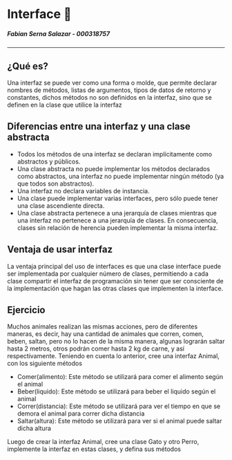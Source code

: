 # Interface 🔑
##### Fabian Serna Salazar - 000318757
---

## ¿Qué es?
Una interfaz se puede ver como una forma o molde, que permite declarar nombres de métodos, listas de argumentos, tipos de datos de retorno y constantes, dichos métodos no son definidos en la interfaz, sino que se definen en la clase que utilice la interfaz

## Diferencias entre una interfaz y una clase abstracta
 - Todos los métodos de una interfaz se declaran implícitamente como abstractos y públicos.
 - Una clase abstracta no puede implementar los métodos declarados como abstractos, una interfaz no puede implementar ningún método (ya que todos son abstractos).
 - Una interfaz no declara variables de instancia.
 - Una clase puede implementar varias interfaces, pero sólo puede tener una clase ascendiente directa.
 - Una clase abstracta pertenece a una jerarquía de clases mientras que una interfaz no pertenece a una jerarquía de clases. En consecuencia, clases sin relación de herencia pueden implementar la misma interfaz.

## Ventaja de usar interfaz
La ventaja principal del uso de interfaces es que una clase interface puede ser implementada por cualquier número de clases, permitiendo a cada clase compartir el interfaz de programación sin tener que ser consciente de la implementación que hagan las otras clases que implementen la interface.

## Ejercicio
Muchos animales realizan las mismas acciones, pero de diferentes maneras, es decir, hay una cantidad de animales que corren, comen, beben, saltan, pero no lo hacen de la misma manera, algunas lograrán saltar hasta 2 metros, otros podrán comer hasta 2 kg de carne, y así respectivamente.
Teniendo en cuenta lo anterior, cree una interfaz Animal, con los siguiente métodos
 - Comer(alimento): Este método se utilizará para comer el alimento según el animal
 - Beber(liquido): Este método se utilizará para beber el liquido según el animal
 - Correr(distancia): Este método se utilizará para ver el tiempo en que se demora el animal para correr dicha distancia
 - Saltar(altura): Este método se utilizará para ver si el animal puede saltar dicha altura

Luego de crear la interfaz Animal, cree una clase Gato y otro Perro, implemente la interfaz en estas clases, y defina sus métodos
